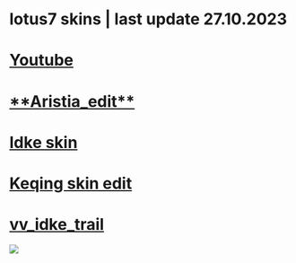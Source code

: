 # **lotus7 skins | last update 27.10.2023**

# [**Youtube**](https://www.youtube.com/@Iotus7)

# [**A](https://www.mediafire.com/file/ge9sfm0v0b4vsc7/aristia+edit.osk/file)[ristia_edit**](https://www.mediafire.com/file/ge9sfm0v0b4vsc7/aristia+edit.osk/file)

# [**Idke skin**](https://mega.nz/folder/w74SVCIL#UmPWRDrXGRKV5urcEAEovQ/file/AuJBjQqR)

# [**Keqing skin edit**](https://www.mediafire.com/file/cl9t196c61faikg/Keqing+edit.osk/file)

# [**vv_idke_trail**](https://mega.nz/file/9uAnTCJC#_L2ak_27vqzE_FOQuFl32w7xjcSKGWNrSwPMMM_4Ows)














![](Aspose.Words.d6b671a1-9ca4-4815-9475-5ad39d3f7993.001.png)



